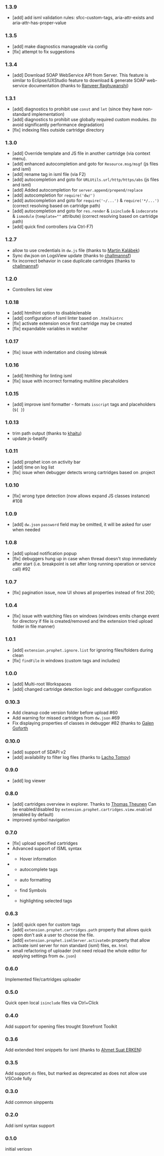 ### 1.3.9
* [add] add isml validation rules: sfcc-custom-tags, aria-attr-exists and aria-attr-has-proper-value

### 1.3.5
* [add] make diagnostics manageable via config
* [fix] attempt to fix suggestions

### 1.3.4
* [add] Download SOAP WebService API from Server. This feature is similar to Eclipse/UXStudio feature to download & generate SOAP web-service documentation (thanks to [Ranveer Raghuwanshi](https://github.com/ranveer5289))


### 1.3.1
* [add] diagnostics to prohibit use `const` and `let` (since they have non-standard implementation)
* [add] diagnostics to prohibit use globally required custom modules. (to avoid significantly performance degradation)
* [fix] indexing files outside cartridge directory

### 1.3.0

* [add] Override template and JS file in another cartridge (via context menu).
* [add] enhanced autocompletion and goto for `Resource.msg/msgf` (js files and isml)
* [add] rename tag in isml file (via F2)
* [add] autocompletion and goto for `URLUtils.url/http/https/abs` (js files and isml)
* [add] Added autocompletion for `server.append/prepend/replace`
* [add] autocompletion for `require('dw/')`
* [add] autocompletion and goto for `require('~/...')` & `require('*/...')` (correct resolving based on cartridge path)
* [add] autocompletion and goto for `res.render` & `isinclude` & `isdecorate` & `ismodule` (`template=""` attribute) (correct resolving based on cartridge path)
* [add] quick find controllers (via Ctrl-F7)

### 1.2.7
 * allow to use credentials in `dw.js` file (thanks to [Martin Kalábek](https://github.com/Eneris))
 * Sync dw.json on LogsView update (thanks to [challmannsf](https://github.com/challmannsf))
 * fix incorrect behavior in case duplicate cartridges (thanks to [challmannsf](https://github.com/challmannsf))

### 1.2.0
 * Controllers list view

### 1.0.18
 * [add] htmlhint option to disable/enable
 * [add] configuration of isml linter based on `.htmlhintrc`
 * [fix] activate extension once first cartridge may be created
 * [fix] expandable variables in watcher

### 1.0.17
 * [fix] issue with indentation and closing isbreak

### 1.0.16
* [add] htmlhing for linting isml
* [fix] issue with incorrect formating multiline plecaholders

### 1.0.15
* [add] improve isml formatter - formats `isscript` tags and placeholders (`${ }`)

### 1.0.13
* trim path output (thanks to [khaitu](https://github.com/khaitu))
* update js-beatify

### 1.0.11

* [add] prophet icon on activity bar
* [add] time on log list
* [fix] issue when debugger detects wrong cartridges based on .project


### 1.0.10

* [fix] wrong type detection (now allows expand JS classes instance) #108

### 1.0.9

* [add] `dw.json` `password` field may be omitted, it will be asked for user when needed

### 1.0.8

* [add] upload notification popup
* [fix] debuggers hung up in case when thread doesn't stop immediately after start (i.e. breakpoint is set after long running operation or service call) #92

### 1.0.7

* [fix] pagination issue, now UI shows all properties instead of first 200;

### 1.0.4

* [fix] issue with watching files on windows (windows emits change event for directory if file is created/removed and the extension tried upload folder in file manner)

### 1.0.1

* [add] `extension.prophet.ignore.list` for ignoring files/folders during clean
* [fix] `findFile` in windows (custom tags and includes)


### 1.0.0
* [add] Multi-root Workspaces
* [add] changed cartridge detection logic and debugger configuration

### 0.10.3

* Add cleanup code version folder before upload #60
* Add warning for missed cartridges from `dw.json` #69
* Fix displaying properties of classes in debugger #82 (thanks to [Galen Goforth](https://github.com/ghgofort)

### 0.10.0

* [add] support of SDAPI v2
* [add] availability to filter log files (thanks to [Lacho Tomov](https://github.com/ltomov))


### 0.9.0

* [add] log viewer

### 0.8.0

* [add] cartridges overview in explorer. Thanks to [Thomas Theunen](https://github.com/taurgis) Can be enabled/disabled by `extension.prophet.cartridges.view.enabled` (enabled by default)
* improved symbol navigation


### 0.7.0

* [fix] upload specified cartridges
* Advanced support of ISML syntax
* * Hover information
* * autocomplete tags
* * auto formatting
* * find Symbols
* * highlighting selected tags

### 0.6.3

* [add] quick open for custom tags
* [add] `extension.prophet.cartridges.path` property that allows quick open don't ask a user to choose the file.
* [add] `extension.prophet.ismlServer.activateOn` property that allow activate isml server for non standard (isml) files, ex. `html`
* small refactoring of uploader (not need reload the whole editor for applying settings from `dw.json`)


### 0.6.0

Implemented file/cartridges uploader

### 0.5.0

Quick open local `isinclude` files via Ctrl+Click

### 0.4.0

Add support for opening files trought Storefront Toolkit

### 0.3.6

Add extended html snippets for isml (thanks to [Ahmet Suat ERKEN](https://github.com/suaterken))

### 0.3.5

Add support `ds` files, but marked as deprecated as does not allow use VSCode fully

### 0.3.0

Add common sinppents

### 0.2.0

Add isml syntax support

### 0.1.0

initial veriosn
